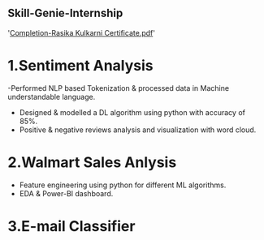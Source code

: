 ## Skill-Genie-Internship

'[Completion-Rasika Kulkarni Certificate.pdf](https://github.com/user-attachments/files/15902468/Completion-Rasika.Kulkarni.Certificate.pdf)'

# 1.Sentiment Analysis
 -Performed NLP based Tokenization & processed data in Machine understandable language.
-	Designed & modelled a DL algorithm using python with accuracy of 85%.
- Positive & negative reviews analysis and visualization with word cloud.

# 2.Walmart Sales Anlysis
- Feature engineering using python for different ML algorithms.
- EDA & Power-BI dashboard.

# 3.E-mail Classifier 




